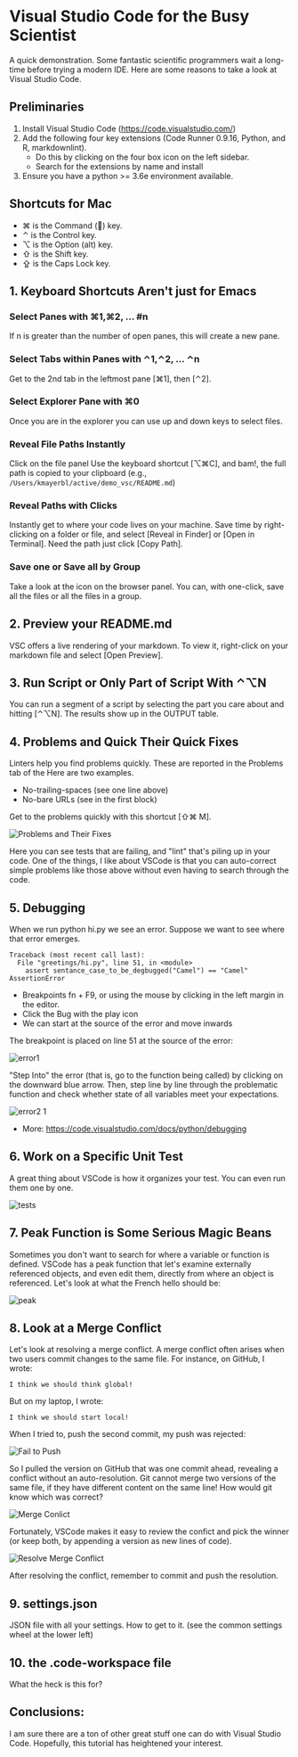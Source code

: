 # Visual Studio Code for the Busy Scientist

A quick demonstration. Some fantastic scientific programmers
wait a long-time before trying a modern IDE.
Here are some reasons to take a look at Visual Studio Code.

## Preliminaries

1. Install Visual Studio Code (https://code.visualstudio.com/)
2. Add the following four key extensions (Code Runner 0.9.16, Python, and R, markdownlint).
    * Do this by clicking on the four box icon on the left sidebar.
    * Search for the extensions by name and install
3. Ensure you have a python >= 3.6e environment available.

## Shortcuts for Mac

* ⌘ is the Command () key.
* ⌃ is the Control key.
* ⌥ is the Option (alt) key.
* ⇧ is the Shift key.
* ⇪ is the Caps Lock key.

## 1. Keyboard Shortcuts Aren't just for Emacs

### Select Panes with ⌘1,⌘2, ... #n

If n is greater than the number of open panes, this will create a new pane.

### Select Tabs within Panes with ⌃1,⌃2, ... ⌃n

Get to the 2nd tab in the leftmost pane [⌘1], then [⌃2].

### Select Explorer Pane with ⌘0

Once you are in the explorer you can use up and down keys to select files.

### Reveal File Paths Instantly

Click on the file panel Use the keyboard shortcut [⌥⌘C], and bam!, the full path is copied to your clipboard (e.g., `/Users/kmayerbl/active/demo_vsc/README.md`)

### Reveal Paths with Clicks

Instantly get to where your code lives on your machine. Save time by right-clicking on a folder or file, and select [Reveal in Finder] or [Open in Terminal]. Need the path just click [Copy Path].

### Save one or Save all by Group

Take a look at the icon on the browser panel. You can, with one-click, save all the files or all the files in a group.

## 2. Preview your README.md

VSC offers a live rendering of your markdown. To view it, right-click on your markdown file and select [Open Preview].

## 3. Run Script or Only Part of Script With ⌃⌥N

You can run a segment of a script by selecting the part you care about and hitting [⌃⌥N]. The results show up in the OUTPUT table.

## 4. Problems and Quick Their Quick Fixes

Linters help you find problems quickly. These are reported in the Problems tab of the  Here are two examples. 

* No-trailing-spaces (see one line above)
* No-bare URLs (see in the first block)

Get to the problems quickly with this shortcut [⇧⌘ M].

![Problems and Their Fixes](https://user-images.githubusercontent.com/46639063/75186808-8c5f6c80-56fd-11ea-91c3-1d09b401b734.png)

Here you can see tests that are failing, and "lint" that's piling up in your code. One of the things, I like about VSCode is that
you can auto-correct simple problems like those above without even having to search through the code.

## 5. Debugging

When we run python hi.py we see an error. Suppose we want to see where that error emerges.

```
Traceback (most recent call last):
  File "greetings/hi.py", line 51, in <module>
    assert sentance_case_to_be_degbugged("Camel") == "Camel"
AssertionError
```

* Breakpoints fn + F9, or using the mouse by clicking in the left margin in the editor.
* Click the Bug with the play icon
* We can start at the source of the error and move inwards


The breakpoint is placed on line 51 at the source of the error:

![error1](https://user-images.githubusercontent.com/46639063/75187868-d9444280-56ff-11ea-9893-e2a2fa064875.png)

"Step Into" the error (that is, go to the function being called) by clicking on the downward blue arrow. 
Then, step line by line through the problematic function and check whether state of all variables meet your expectations.

![error2 1](https://user-images.githubusercontent.com/46639063/75188401-edd50a80-5700-11ea-9836-9d400300510d.png)

* More: https://code.visualstudio.com/docs/python/debugging

## 6. Work on a Specific Unit Test

A great thing about VSCode is how it organizes your test. You can even run them one by one.

![tests](https://user-images.githubusercontent.com/46639063/75184229-ea3d8580-56f8-11ea-83d3-1ee87fec849c.png)

## 7. Peak Function is Some Serious Magic Beans

 Sometimes you don't want to search for where a variable or function is defined. VSCode has a peak function that let's examine externally referenced objects, and even edit them, directly from where an object is referenced. Let's look at what the French hello should be:

![peak](https://user-images.githubusercontent.com/46639063/75184186-d98d0f80-56f8-11ea-8e67-cd76626992f0.png)


## 8. Look at a Merge Conflict

Let's look at resolving a merge conflict. A merge conflict often arises when two users commit changes to the same file. For instance, on GitHub, I wrote:


```
I think we should think global!
```

But on my laptop, I wrote:

```
I think we should start local!
```

When I tried to, push the second commit, my push was rejected:

![Fail to Push](https://user-images.githubusercontent.com/46639063/75186423-b5333200-56fc-11ea-93e8-1aae785bc57c.png)


So I pulled the version on GitHub that was one commit ahead, revealing a conflict without an auto-resolution. Git cannot merge two versions of the same file, if they have different content on the same line! How would git know which was correct? 

![Merge Conlict](https://user-images.githubusercontent.com/46639063/75185762-810b4180-56fb-11ea-810d-2560939496be.png)

Fortunately, VSCode makes it easy to review the confict and pick the winner (or keep both, by appending a version as new lines of code).

![Resolve Merge Conflict](https://user-images.githubusercontent.com/46639063/75185767-82d50500-56fb-11ea-8da1-4d32fddabe7c.png)

After resolving the conflict, remember to commit and push the resolution.

## 9. settings.json

JSON file with all your settings. How to get to it. (see the common settings wheel at the lower left)

## 10. the .code-workspace file

What the heck is this for?


## Conclusions:

I am sure there are a ton of other great stuff one can do with Visual Studio Code. 
Hopefully, this tutorial has heightened your interest.
